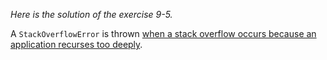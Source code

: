 *Here is the solution of the exercise 9-5.*

A `StackOverflowError` is thrown [when a stack overflow occurs because an application recurses too deeply](http://docs.oracle.com/javase/7/docs/api/java/lang/StackOverflowError.html).
